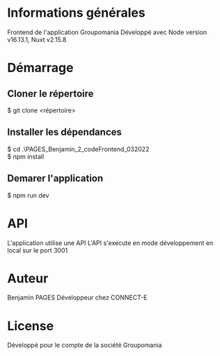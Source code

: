 # Informations générales
Frontend de l'application Groupomania
Développé avec Node version v16.13.1, Nuxt v2.15.8

# Démarrage

## Cloner le répertoire
$ git clone <répertoire>

## Installer les dépendances
$ cd .\PAGES_Benjamin_2_codeFrontend_032022\
$ npm install

## Demarer l'application
$ npm run dev

# API
L'application utilise une API
L'API s'execute en mode développement en local sur le port 3001 

# Auteur
Benjamin PAGES
Développeur chez CONNECT-E

# License
Développé pour le compte de la société Groupomania
